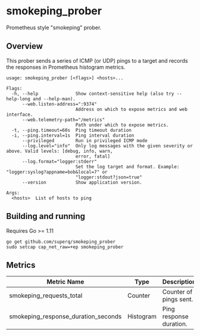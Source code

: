 # smokeping_prober
Prometheus style "smokeping" prober.

## Overview

This prober sends a series of ICMP (or UDP) pings to a target and records the responses in Prometheus histogram metrics.

```
usage: smokeping_prober [<flags>] <hosts>...

Flags:
  -h, --help              Show context-sensitive help (also try --help-long and --help-man).
      --web.listen-address=":9374"
                          Address on which to expose metrics and web interface.
      --web.telemetry-path="/metrics"  
                          Path under which to expose metrics.
  -t, --ping.timeout=60s  Ping timeout duration
  -i, --ping.interval=1s  Ping interval duration
      --privileged        Run in privileged ICMP mode
      --log.level="info"  Only log messages with the given severity or above. Valid levels: [debug, info, warn,
                          error, fatal]
      --log.format="logger:stderr"  
                          Set the log target and format. Example: "logger:syslog?appname=bob&local=7" or
                          "logger:stdout?json=true"
      --version           Show application version.

Args:
  <hosts>  List of hosts to ping
```

## Building and running

Requires Go >= 1.11

```console
go get github.com/superq/smokeping_prober
sudo setcap cap_net_raw=+ep smokeping_prober
```

## Metrics

 Metric Name                         | Type       | Description
-------------------------------------|------------|-------------------------------------------
 smokeping\_requests\_total          | Counter    | Counter of pings sent.
 smokeping_response_duration_seconds | Histogram  | Ping response duration.
